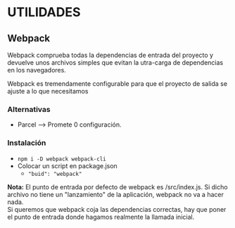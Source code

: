 # UTILIDADES
## Webpack
Webpack comprueba todas la dependencias de entrada del proyecto y devuelve unos archivos simples que evitan la utra-carga de dependencias en los navegadores.

Webpack es tremendamente configurable para que el proyecto de salida se ajuste a lo que necesitamos

### Alternativas
- Parcel --> Promete 0 configuración.


### Instalación
- ```npm i -D webpack webpack-cli```
- Colocar un script en package.json
  - ```"buid": "webpack"```

**Nota:** El punto de entrada por defecto de webpack es /src/index.js. Si dicho archivo no tiene un "lanzamiento" de la aplicación, webpack no va a hacer nada.  
Si queremos que webpack coja las dependencias correctas, hay que poner el punto de entrada donde hagamos realmente la llamada inicial.